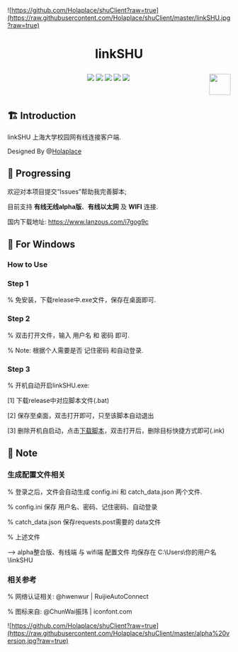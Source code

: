 ![https://github.com/Holaplace/shuClient?raw=true](https://raw.githubusercontent.com/Holaplace/shuClient/master/linkSHU.jpg?raw=true)

# <p align="center">linkSHU</p>

<p align="center">
      <a href="https://github.com/Holaplace/shuClient"><img src="https://img.shields.io/badge/status-updating-brightgreen.svg"></a>
      <a href="https://github.com/python/cpython"><img src="https://img.shields.io/badge/Python-3.5-FF1493.svg"></a>
      <a href="https://github.com/Holaplace/shuClient"><img src="https://img.shields.io/github/repo-size/Holaplace/shuClient"></a>
      <a href="https://opensource.org/licenses/GPL-3.0/"><img src="https://badges.frapsoft.com/os/gpl/gpl.png?v=103"></a>
      <a href="https://github.com/Holaplace/shuClient/stargazers"><img src="https://img.shields.io/github/stars/Holaplace/shuClient.svg?logo=github"></a>
      <a href="https://www.python.org/"><img src="https://upload.wikimedia.org/wikipedia/commons/c/c3/Python-logo-notext.svg" align="right" height="48" width="48" ></a>
      
</p>
<br />

## :building_construction: Introduction

linkSHU 上海大学校园网有线连接客户端.

Designed By @[Holaplace](https://github.com/Holaplace)
<br />

## :rocket: Progressing
欢迎对本项目提交“Issues”帮助我完善脚本;

目前支持 **有线无线alpha版**、**有线以太网** 及 **WIFI** 连接.

国内下载地址: https://www.lanzous.com/i7gog9c

## :pencil: For Windows
### How to Use

### Step 1

% 免安装，下载release中.exe文件，保存在桌面即可.

### Step 2

% 双击打开文件，输入 用户名 和 密码 即可.

% Note: 根据个人需要是否 记住密码 和自动登录.

### Step 3

% 开机自动开启linkSHU.exe: 

[1] 下载release中对应脚本文件(.bat)

[2] 保存至桌面，双击打开即可，只至该脚本自动退出

[3] 删除开机自启动，点击[下载脚本](https://github-production-release-asset-2e65be.s3.amazonaws.com/206237670/ea9bbd00-d320-11e9-8aaa-a7560a506c02?X-Amz-Algorithm=AWS4-HMAC-SHA256&X-Amz-Credential=AKIAIWNJYAX4CSVEH53A%2F20190909%2Fus-east-1%2Fs3%2Faws4_request&X-Amz-Date=20190909T085057Z&X-Amz-Expires=300&X-Amz-Signature=31a15b3904e7cf86f7b043e17e44363e38acf4b15e61b28fe6ce2ded18c7c121&X-Amz-SignedHeaders=host&actor_id=45121260&response-content-disposition=attachment%3B%20filename%3DremoveInk.bat&response-content-type=application%2Foctet-stream)，双击打开后，删除目标快捷方式即可(.ink)

## :pushpin: Note

### 生成配置文件相关

% 登录之后，文件会自动生成 config.ini 和 catch_data.json 两个文件.

% config.ini 保存 用户名、密码、记住密码、自动登录

% catch_data.json 保存requests.post需要的 data文件

% 上述文件

--> alpha整合版、有线端 与 wifi端 配置文件 均保存在 C:\Users\你的用户名\linkSHU


### 相关参考

% 网络认证相关: @hwenwur | RuijieAutoConnect

% 图标来自: @ChunWai振玮 | iconfont.com

![https://github.com/Holaplace/shuClient?raw=true](https://raw.githubusercontent.com/Holaplace/shuClient/master/alpha%20version.jpg?raw=true)
